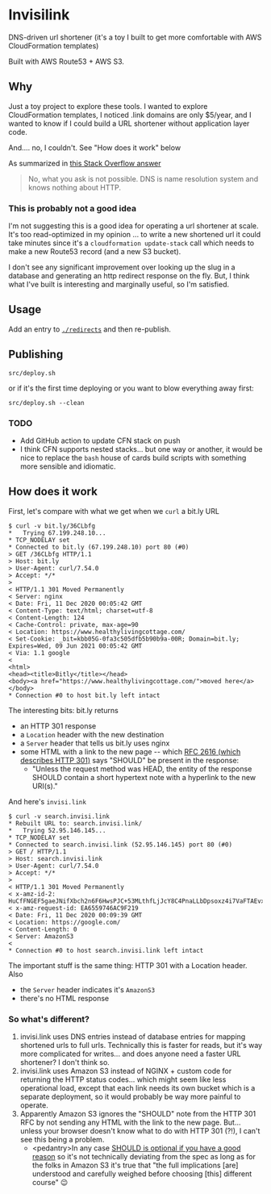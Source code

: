 # Invisilink

DNS-driven url shortener (it's a toy I built to get more comfortable with
AWS CloudFormation templates) 

Built with AWS Route53 + AWS S3.

## Why

Just a toy project to explore these tools. I wanted to explore CloudFormation
templates, I noticed .link domains are only $5/year, and I wanted to know if I
could build a URL shortener without application layer code.

And.... no, I couldn't. See "How does it work" below

As summarized in [this Stack Overflow answer](https://stackoverflow.com/a/9444094/3012550)

> No, what you ask is not possible. DNS is name resolution system and knows nothing about HTTP.

### This is probably not a good idea

I'm not suggesting this is a good idea for operating a url shortener at scale.
It's too read-optimized in my opinion ... to write a new shortened url it could
take minutes since it's a `cloudformation update-stack` call which needs to make
a new Route53 record (and a new S3 bucket). 

I don't see any significant improvement over looking up the slug in a database
and generating an http redirect response on the fly. But, I think what I've
built is interesting and marginally useful, so I'm satisfied. 

## Usage

Add an entry to [`./redirects`](./redirects) and then re-publish.

## Publishing

    src/deploy.sh

or if it's the first time deploying or you want to blow everything away first:

    src/deploy.sh --clean

### TODO
 - Add GitHub action to update CFN stack on push
 - I think CFN supports nested stacks... but one way or another, it would be
   nice to replace the `bash` house of cards build scripts with something more
   sensible and idiomatic. 

## How does it work

First, let's compare with what we get when we `curl` a bit.ly URL

```
$ curl -v bit.ly/36CLbfg
*   Trying 67.199.248.10...
* TCP_NODELAY set
* Connected to bit.ly (67.199.248.10) port 80 (#0)
> GET /36CLbfg HTTP/1.1
> Host: bit.ly
> User-Agent: curl/7.54.0
> Accept: */*
>
< HTTP/1.1 301 Moved Permanently
< Server: nginx
< Date: Fri, 11 Dec 2020 00:05:42 GMT
< Content-Type: text/html; charset=utf-8
< Content-Length: 124
< Cache-Control: private, max-age=90
< Location: https://www.healthylivingcottage.com/
< Set-Cookie: _bit=kbb05G-0fa3c505dfb5b90b9a-00R; Domain=bit.ly; Expires=Wed, 09 Jun 2021 00:05:42 GMT
< Via: 1.1 google
<
<html>
<head><title>Bitly</title></head>
<body><a href="https://www.healthylivingcottage.com/">moved here</a></body>
* Connection #0 to host bit.ly left intact
```

The interesting bits: bit.ly returns
  - an HTTP 301 response
  - a `Location` header with the new destination
  - a `Server` header that tells us bit.ly uses nginx
  - some HTML with a link to the new page -- which [RFC 2616 (which describes
    HTTP 301)](https://tools.ietf.org/html/rfc2616#page-62) says "SHOULD" be
    present in the response:
     - "Unless the request method was HEAD, the entity of the
       response SHOULD contain a short hypertext note with a hyperlink to
       the new URI(s)."

And here's `invisi.link`

```
$ curl -v search.invisi.link
* Rebuilt URL to: search.invisi.link/
*   Trying 52.95.146.145...
* TCP_NODELAY set
* Connected to search.invisi.link (52.95.146.145) port 80 (#0)
> GET / HTTP/1.1
> Host: search.invisi.link
> User-Agent: curl/7.54.0
> Accept: */*
> 
< HTTP/1.1 301 Moved Permanently
< x-amz-id-2: HuCfFNGEF5gaeJNifXbch2n6F6HwsPJC+53MLthfLjJcY8C4PnaLLbDpsoxz4i7VaFTAEvxT19k=
< x-amz-request-id: EA6559746AC9F219
< Date: Fri, 11 Dec 2020 00:09:39 GMT
< Location: https://google.com/
< Content-Length: 0
< Server: AmazonS3
< 
* Connection #0 to host search.invisi.link left intact
```
The important stuff is the same thing: HTTP 301 with a Location header. Also
 - the `Server` header indicates it's `AmazonS3`
 - there's no HTML response

### So what's different?

1. invisi.link uses DNS entries instead of database entries for mapping shortened urls to full
   urls. Technically this is faster for reads, but it's way more complicated for
   writes... and does anyone need a faster URL shortener? I don't think so. 
2. invisi.link uses Amazon S3 instead of NGINX + custom code for returning the
   HTTP status codes... which might seem like less operational load, except that
   each link needs its own bucket which is a separate deployment, so it would
   probably be way more painful to operate.
3. Apparently Amazon S3 ignores the "SHOULD" note from the HTTP 301 RFC by not
   sending any HTML with the link to the new page. But... unless your browser
   doesn't know what to do with HTTP 301 (?!), I can't see this being a problem.
    - &lt;pedantry&gt;In any case [SHOULD is optional if you have a good reason](https://tools.ietf.org/html/rfc2119)
     so it's not technically deviating from the spec as long as for the folks in Amazon S3 it's true that
     "the full implications [are] understood and carefully weighed before choosing
     [this] different course" 😉

